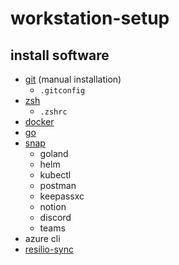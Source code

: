 # workstation-setup

## install software
- [git](https://git-scm.com/downloads) (manual installation)
  - `.gitconfig`
- [zsh](https://ohmyz.sh/)
  - `.zshrc`
- [docker](https://www.docker.com/)
- [go](https://go.dev/)
- [snap](https://snapcraft.io/)
  - goland
  - helm
  - kubectl
  - postman
  - keepassxc
  - notion
  - discord
  - teams
- azure cli
- [resilio-sync](https://www.resilio.com/)
